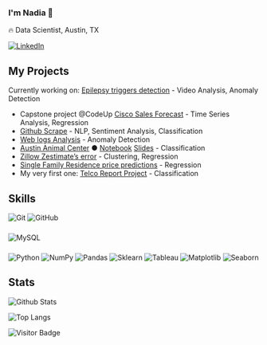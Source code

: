 ### I'm Nadia 👋

<!--
**nadia-paz/nadia-paz** is a ✨ _special_ ✨ repository because its `README.md` (this file) appears on your GitHub profile. -->

:fire: Data Scientist, Austin, TX

[![LinkedIn](https://img.shields.io/badge/linkedin-%230077B5.svg?style=for-the-badge&logo=linkedin&logoColor=white)](https://www.linkedin.com/in/nadiapaz/)

## My Projects
Currently working on: [Epilepsy triggers detection](https://github.com/dream-team-nadia-woody/epilator) - Video Analysis, Anomaly Detection
- Capstone project @CodeUp [Cisco Sales Forecast](https://github.com/nadia-paz/codeup-capstone-project) - Time Series Analysis, Regression
- [Github Scrape](https://github.com/Codeup-Mirzakhani-Group1-NLP-Project/Codeup-Mirzakhani-GitHub-Scrape-NLP-Project) - NLP, Sentiment Analysis, Classification
- [Web logs Analysis](https://github.com/anomaly-detection-mirzakhani/web-logs-project) - Anomaly Detection
- [Austin Animal Center](https://github.com/nadia-paz/austin-shelter) &#9679; [Notebook](https://github.com/nadia-paz/austin-shelter/blob/main/austin_animal_center.ipynb) [Slides](https://www.canva.com/design/DAFU4SN1Ozs/xLMSe1zwV7WqhG50VslrTg/view?website#2:austin) - Classification
- [Zillow Zestimate’s error](https://github.com/codeup-nadia-chris/clustering-project) - Clustering, Regression
- [Single Family Residence price predictions](https://github.com/nadia-paz/zillow-project) - Regression
- My very first one: [Telco Report Project](https://github.com/nadia-paz/telco-report-project) - Classification



## Skills
![Git](https://img.shields.io/badge/-Git-black?style=flat-square&logo=git)
![GitHub](https://img.shields.io/badge/-GitHub-181717?style=flat-square&logo=github)

###
![MySQL](https://img.shields.io/badge/-MySQL-black?style=flat-square&logo=mysql)

###
![Python](https://img.shields.io/badge/-Python-black?style=flat-square&logo=Python)
![NumPy](https://img.shields.io/badge/-Numpy-black?style=flat-square&logo=NumPy) 
![Pandas](https://img.shields.io/badge/-Pandas-black?style=flat-square&logo=Pandas)
![Sklearn](https://img.shields.io/badge/-Sklearn-black?style=flat-square&logo=Sklearn)
![Tableau](https://img.shields.io/badge/-Tableau-black?style=flat-square&logo=Tableau) 
![Matplotlib](https://img.shields.io/badge/-Matplotlib-black?style=flat-square&logo=Matplotlib) 
![Seaborn](https://img.shields.io/badge/-Seaborn-black?style=flat-square&logo=Seaborn) 

## Stats

![Github Stats](https://github-readme-stats.vercel.app/api?username=nadia-paz&count_private=true&show_icons=true&include_all_commits=true&theme=prussian&layout=compact)

![Top Langs](https://github-readme-stats.vercel.app/api/top-langs/?username=nadia-paz&hide=TeX&layout=compact&theme=prussian)

![Visitor Badge](https://visitor-badge.laobi.icu/badge?page_id=nadia-paz)
